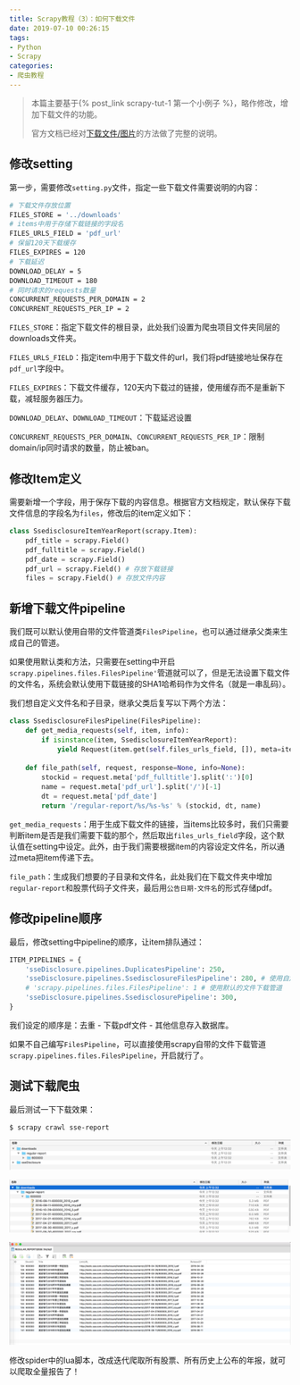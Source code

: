 ```yaml
---
title: Scrapy教程（3）：如何下载文件
date: 2019-07-10 00:26:15
tags:
- Python
- Scrapy
categories:
- 爬虫教程
---
```


> 本篇主要基于{% post_link scrapy-tut-1 第一个小例子 %}，略作修改，增加下载文件的功能。
>
> 官方文档已经对[下载文件/图片](https://docs.scrapy.org/en/latest/topics/media-pipeline.html#)的方法做了完整的说明。

<!--more-->

## 修改setting

第一步，需要修改`setting.py`文件，指定一些下载文件需要说明的内容：

```bash
# 下载文件存放位置
FILES_STORE = '../downloads'
# items中用于存储下载链接的字段名
FILES_URLS_FIELD = 'pdf_url'
# 保留120天下载缓存
FILES_EXPIRES = 120
# 下载延迟
DOWNLOAD_DELAY = 5
DOWNLOAD_TIMEOUT = 180
# 同时请求的requests数量
CONCURRENT_REQUESTS_PER_DOMAIN = 2
CONCURRENT_REQUESTS_PER_IP = 2
```

`FILES_STORE`：指定下载文件的根目录，此处我们设置为爬虫项目文件夹同层的downloads文件夹。

`FILES_URLS_FIELD`：指定item中用于下载文件的url，我们将pdf链接地址保存在`pdf_url`字段中。

`FILES_EXPIRES`：下载文件缓存，120天内下载过的链接，使用缓存而不是重新下载，减轻服务器压力。

`DOWNLOAD_DELAY`、`DOWNLOAD_TIMEOUT`：下载延迟设置

`CONCURRENT_REQUESTS_PER_DOMAIN`、`CONCURRENT_REQUESTS_PER_IP`：限制domain/ip同时请求的数量，防止被ban。

## 修改Item定义

需要新增一个字段，用于保存下载的内容信息。根据官方文档规定，默认保存下载文件信息的字段名为`files`，修改后的item定义如下：

```python
class SsedisclosureItemYearReport(scrapy.Item):
    pdf_title = scrapy.Field()
    pdf_fulltitle = scrapy.Field()
    pdf_date = scrapy.Field()
    pdf_url = scrapy.Field() # 存放下载链接
    files = scrapy.Field() # 存放文件内容
```

## 新增下载文件pipeline

我们既可以默认使用自带的文件管道类`FilesPipeline`，也可以通过继承父类来生成自己的管道。

如果使用默认类和方法，只需要在setting中开启`scrapy.pipelines.files.FilesPipeline'`管道就可以了，但是无法设置下载文件的文件名，系统会默认使用下载链接的SHA1哈希码作为文件名（就是一串乱码）。

我们想自定义文件名和子目录，继承父类后复写以下两个方法：

```python
class SsedisclosureFilesPipeline(FilesPipeline):
    def get_media_requests(self, item, info):
        if isinstance(item, SsedisclosureItemYearReport):
            yield Request(item.get(self.files_urls_field, []), meta=item)

    def file_path(self, request, response=None, info=None):
        stockid = request.meta['pdf_fulltitle'].split(':')[0]
        name = request.meta['pdf_url'].split('/')[-1]
        dt = request.meta['pdf_date']
        return '/regular-report/%s/%s-%s' % (stockid, dt, name)
```

`get_media_requests`：用于生成下载文件的链接，当items比较多时，我们只需要判断item是否是我们需要下载的那个，然后取出`files_urls_field`字段，这个默认值在setting中设定。此外，由于我们需要根据item的内容设定文件名，所以通过meta把item传递下去。

`file_path`：生成我们想要的子目录和文件名，此处我们在下载文件夹中增加`regular-report`和股票代码子文件夹，最后用`公告日期-文件名`的形式存储pdf。

## 修改pipeline顺序

最后，修改setting中pipeline的顺序，让item排队通过：

```python
ITEM_PIPELINES = {
    'sseDisclosure.pipelines.DuplicatesPipeline': 250,
    'sseDisclosure.pipelines.SsedisclosureFilesPipeline': 280, # 使用自定义的文件下载管道
    # 'scrapy.pipelines.files.FilesPipeline': 1 # 使用默认的文件下载管道
    'sseDisclosure.pipelines.SsedisclosurePipeline': 300,
}
```

我们设定的顺序是：去重 - 下载pdf文件 - 其他信息存入数据库。

如果不自己编写`FilesPipeline`，可以直接使用scrapy自带的文件下载管道`scrapy.pipelines.files.FilesPipeline`，开启就行了。

## 测试下载爬虫

最后测试一下下载效果：

```bash
$ scrapy crawl sse-report
```

![下载文件](scrapy-tut-3-download/file_1.png)

![下载文件](scrapy-tut-3-download/file_2.png)

![下载文件](scrapy-tut-3-download/db.png)

修改spider中的lua脚本，改成迭代爬取所有股票、所有历史上公布的年报，就可以爬取全量报告了！